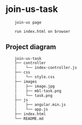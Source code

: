 # join-us-task

```sh
    join-us page
```

```sh
    run index.html on browser
```

## Project diagram

```sh
    join-us-task
    ├── controller
    │    └── index-controller.js
    ├── css
    │    └── style.css
    ├── images
    │    ├── image.jpg
    │    ├── mbl-task.png
    │    └── task.png
    ├── js
    │    ├── angular.min.js
    │    └── app.js
    ├── index.html
    └── README.md
```